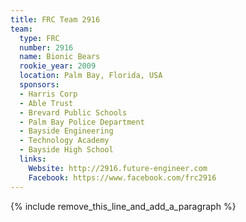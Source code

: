 ```yaml
---
title: FRC Team 2916
team:
  type: FRC
  number: 2916
  name: Bionic Bears
  rookie_year: 2009
  location: Palm Bay, Florida, USA
  sponsors:
  - Harris Corp
  - Able Trust
  - Brevard Public Schools
  - Palm Bay Police Department
  - Bayside Engineering
  - Technology Academy
  - Bayside High School
  links:
    Website: http://2916.future-engineer.com
    Facebook: https://www.facebook.com/frc2916
---
```


{% include remove_this_line_and_add_a_paragraph %}